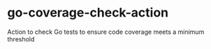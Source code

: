 # go-coverage-check-action
Action to check Go tests to ensure code coverage meets a minimum threshold
